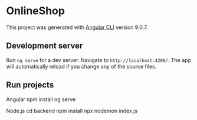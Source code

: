 # OnlineShop

This project was generated with [Angular CLI](https://github.com/angular/angular-cli) version 9.0.7.

## Development server

Run `ng serve` for a dev server. Navigate to `http://localhost:4200/`. The app will automatically reload if you change any of the source files.

## Run projects

Angular
npm install
ng serve

Node.js
cd backend
npm install
npx nodemon index.js
